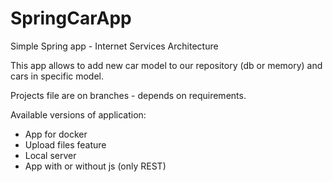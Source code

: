 # SpringCarApp
Simple Spring app - Internet Services Architecture

This app allows to add new car model to our repository (db or memory) and cars in specific model.


Projects file are on branches - depends on requirements.

Available versions of application:
  - App for docker
  - Upload files feature
  - Local server
  - App with or without js (only REST)
